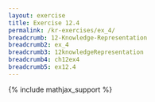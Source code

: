 ```yaml
---
layout: exercise
title: Exercise 12.4
permalink: /kr-exercises/ex_4/
breadcrumb: 12-Knowledge-Representation
breadcrumb2: ex_4
breadcrumb3: 12knowledgeRepresentation
breadcrumb4: ch12ex4
breadcrumb5: ex12.4
---
```


{% include mathjax_support %}

